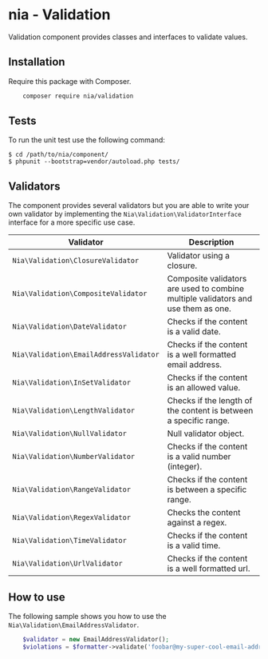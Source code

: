 # nia - Validation

Validation component provides classes and interfaces to validate values.

## Installation

Require this package with Composer.

```bash
	composer require nia/validation
```

## Tests
To run the unit test use the following command:

    $ cd /path/to/nia/component/
    $ phpunit --bootstrap=vendor/autoload.php tests/

## Validators
The component provides several validators but you are able to write your own validator by implementing the `Nia\Validation\ValidatorInterface` interface for a more specific use case.

| Validator | Description |
| --- | --- |
| `Nia\Validation\ClosureValidator` | Validator using a closure. |
| `Nia\Validation\CompositeValidator` | Composite validators are used to combine multiple validators and use them as one. |
| `Nia\Validation\DateValidator` | Checks if the content is a valid date. |
| `Nia\Validation\EmailAddressValidator` | Checks if the content is a well formatted email address. |
| `Nia\Validation\InSetValidator` | Checks if the content is an allowed value. |
| `Nia\Validation\LengthValidator` | Checks if the length of the content is between a specific range. |
| `Nia\Validation\NullValidator` | Null validator object. |
| `Nia\Validation\NumberValidator` | Checks if the content is a valid number (integer). |
| `Nia\Validation\RangeValidator` | Checks if the content is between a specific range. |
| `Nia\Validation\RegexValidator` | Checks the content against a regex. |
| `Nia\Validation\TimeValidator` | Checks if the content is a valid time. |
| `Nia\Validation\UrlValidator` | Checks if the content is a well formatted url. |

## How to use
The following sample shows you how to use the `Nia\Validation\EmailAddressValidator`.

```php
	$validator = new EmailAddressValidator();
	$violations = $formatter->validate('foobar@my-super-cool-email-address.tld');
```
